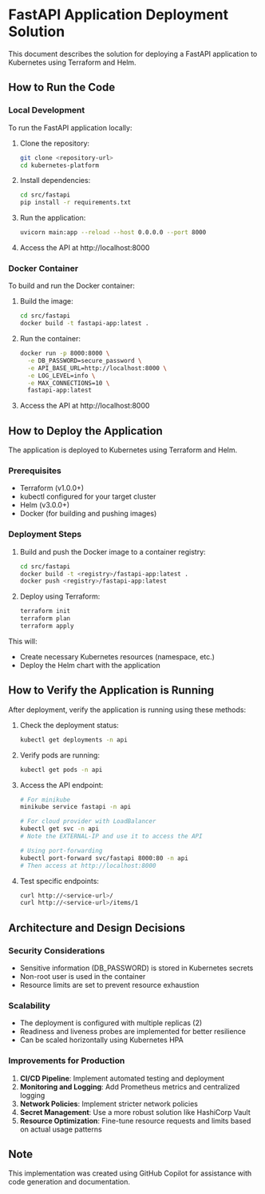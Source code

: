 # FastAPI Application Deployment Solution

This document describes the solution for deploying a FastAPI application to Kubernetes using Terraform and Helm.

## How to Run the Code

### Local Development

To run the FastAPI application locally:

1. Clone the repository:
   ```bash
   git clone <repository-url>
   cd kubernetes-platform
   ```

2. Install dependencies:
   ```bash
   cd src/fastapi
   pip install -r requirements.txt
   ```

3. Run the application:
   ```bash
   uvicorn main:app --reload --host 0.0.0.0 --port 8000
   ```

4. Access the API at http://localhost:8000

### Docker Container

To build and run the Docker container:

1. Build the image:
   ```bash
   cd src/fastapi
   docker build -t fastapi-app:latest .
   ```

2. Run the container:
   ```bash
   docker run -p 8000:8000 \
     -e DB_PASSWORD=secure_password \
     -e API_BASE_URL=http://localhost:8000 \
     -e LOG_LEVEL=info \
     -e MAX_CONNECTIONS=10 \
     fastapi-app:latest
   ```

3. Access the API at http://localhost:8000

## How to Deploy the Application

The application is deployed to Kubernetes using Terraform and Helm.

### Prerequisites

- Terraform (v1.0.0+)
- kubectl configured for your target cluster
- Helm (v3.0.0+)
- Docker (for building and pushing images)

### Deployment Steps

1. Build and push the Docker image to a container registry:
   ```bash
   cd src/fastapi
   docker build -t <registry>/fastapi-app:latest .
   docker push <registry>/fastapi-app:latest
   ```

2. Deploy using Terraform:
   ```bash
   terraform init
   terraform plan
   terraform apply
   ```

This will:

- Create necessary Kubernetes resources (namespace, etc.)
- Deploy the Helm chart with the application

## How to Verify the Application is Running

After deployment, verify the application is running using these methods:

1. Check the deployment status:
   ```bash
   kubectl get deployments -n api
   ```

2. Verify pods are running:
   ```bash
   kubectl get pods -n api
   ```

3. Access the API endpoint:
   ```bash
   # For minikube
   minikube service fastapi -n api

   # For cloud provider with LoadBalancer
   kubectl get svc -n api
   # Note the EXTERNAL-IP and use it to access the API

   # Using port-forwarding
   kubectl port-forward svc/fastapi 8000:80 -n api
   # Then access at http://localhost:8000
   ```

4. Test specific endpoints:
   ```bash
   curl http://<service-url>/
   curl http://<service-url>/items/1
   ```

## Architecture and Design Decisions

### Security Considerations

- Sensitive information (DB_PASSWORD) is stored in Kubernetes secrets
- Non-root user is used in the container
- Resource limits are set to prevent resource exhaustion

### Scalability

- The deployment is configured with multiple replicas (2)
- Readiness and liveness probes are implemented for better resilience
- Can be scaled horizontally using Kubernetes HPA

### Improvements for Production

1. **CI/CD Pipeline**: Implement automated testing and deployment
2. **Monitoring and Logging**: Add Prometheus metrics and centralized logging
3. **Network Policies**: Implement stricter network policies
4. **Secret Management**: Use a more robust solution like HashiCorp Vault
5. **Resource Optimization**: Fine-tune resource requests and limits based on actual usage patterns

## Note

This implementation was created using GitHub Copilot for assistance with code generation and documentation.
